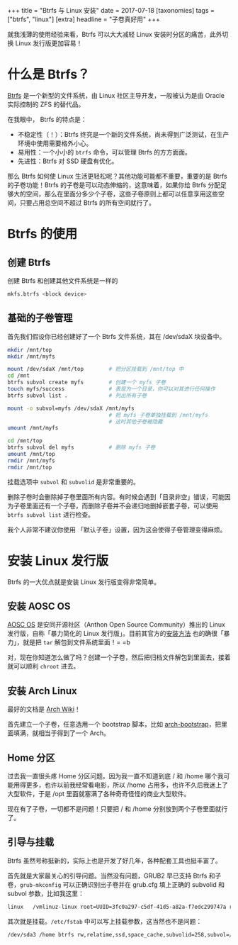 +++
title = "Btrfs 与 Linux 安装"
date = 2017-07-18
[taxonomies]
tags = ["btrfs", "linux"]
[extra]
headline = "子卷真好用"
+++

就我浅薄的使用经验来看，Btrfs 可以大大减轻 Linux 安装时分区的痛苦，此外切换 Linux 发行版更加容易！

<!-- more -->

# 什么是 Btrfs？
[Btrfs](https://btrfs.wiki.kernel.org/index.php/Main_Page) 是一个新型的文件系统，由 Linux 社区主导开发，一般被认为是由 Oracle 实际控制的 ZFS 的替代品。

在我眼中， Btrfs 的特点是：
* 不稳定性（！）：Btrfs 终究是一个新的文件系统，尚未得到广泛测试，在生产环境中使用需要格外小心。
* 易用性：一个小小的 `btrfs` 命令，可以管理 Btrfs 的方方面面。
* 先进性：Btrfs 对 SSD 硬盘有优化。

那么 Btrfs 如何使 Linux 生活更轻松呢？其他功能可能都不重要，重要的是 Btrfs 的子卷功能！Btrfs 的子卷是可以动态伸缩的，这意味着，如果你给 Btrfs 分配足够大的空间，那么在里面分多少个子卷，这些子卷原则上都可以任意享用这些空间，只要占用总空间不超过 Btrfs 的所有空间就行了。

# Btrfs 的使用

## 创建 Btrfs
创建 Btrfs 和创建其他文件系统是一样的
```bash
mkfs.btrfs <block device>
```

## 基础的子卷管理
首先我们假设你已经创建好了一个 Btrfs 文件系统，其在 /dev/sdaX 块设备中。

```bash
mkdir /mnt/top
mkdir /mnt/myfs

mount /dev/sdaX /mnt/top        # 把分区挂载到 /mnt/top 中
cd /mnt
btrfs subvol create myfs        # 创建一个 myfs 子卷
touch myfs/success              # 表现为一个目录，你可以对其进行任何操作
btrfs subvol list .             # 列出所有子卷

mount -o subvol=myfs /dev/sdaX /mnt/myfs
                                # 把 myfs 子卷单独挂载到 /mnt/myfs
                                # 这时其他子卷被隐藏
umount /mnt/myfs

cd /mnt/top
btrfs subvol del myfs           # 删除 myfs 子卷
umount /mnt/top
rmdir /mnt/myfs
rmdir /mnt/top
```

挂载选项中 `subvol` 和 `subvolid` 是非常重要的。

删除子卷时会删除掉子卷里面所有内容。有时候会遇到「目录非空」错误，可能因为子卷里面还有一个子卷，而删除子卷并不会递归地删掉嵌套子卷，可以使用`btrfs subvol list` 进行检查。 

我个人非常不建议你使用 「默认子卷」设置，因为这会使得子卷管理变得麻烦。

# 安装 Linux 发行版
Btrfs 的一大优点就是安装 Linux 发行版变得非常简单。

## 安装 AOSC OS
[AOSC OS](https://aosc.io) 是安同开源社区（Anthon Open Source Community）推出的 Linux 发行版，自称「暴力简化的 Linux 发行版」。目前其官方的[安装方法](https://github.com/AOSC-Dev/aosc-os/wiki/x86_64_Installation) 也的确很「暴力」，就是把 `tar` 解包到文件系统里面！= =b

对，现在你知道怎么做了吗？创建一个子卷，然后把归档文件解包到里面去，接着就可以顺利 `chroot` 进去。

## 安装 Arch Linux
最好的文档是 [Arch Wiki](https://wiki.archlinux.org/index.php/Install_from_existing_Linux)！

首先建立一个子卷，任意选用一个 bootstrap 脚本，比如 [arch-bootstrap](https://github.com/tokland/arch-bootstrap)，把里面填满，就相当于得到了一个 Arch。

## Home 分区
过去我一直很头疼 Home 分区问题。因为我一直不知道到底 / 和 /home 哪个我可能用得更多，也许以前我经常看电影，所以 /home 占用多，也许不久后我迷上了大型软件，于是 /opt 里面就塞满了各种奇奇怪怪的商业大型软件。 

现在有了子卷，一切都不是问题！只要把 / 和 /home 分别放到两个子卷里面就行了。

## 引导与挂载
Btrfs 虽然号称挺新的，实际上也是开发了好几年，各种配套工具也挺丰富了。

首先就是大家最关心的引导问题。当然没有问题，GRUB2 早已支持 Btrfs 和子卷，`grub-mkconfig` 可以正确识别出子卷并在 grub.cfg 填上正确的 subvolid 和 subvol 参数，比如我这里：
```bash
linux   /vmlinuz-linux root=UUID=3fc0a297-c5df-41d5-a82a-f7edc299747a rw rootflags=subvol=archfs  quiet
```

其次就是挂载。`/etc/fstab` 中可以写上挂载参数，这当然也不是问题：
```bash
/dev/sda3 /home btrfs rw,relatime,ssd,space_cache,subvolid=258,subvol=/homefs,subvol=homefs 0 0
```


